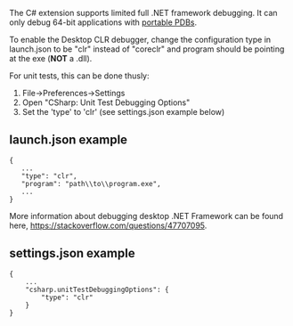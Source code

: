 The C# extension supports limited full .NET framework debugging. It can only debug 64-bit applications with [portable PDBs](https://github.com/OmniSharp/omnisharp-vscode/wiki/Portable-PDBs).

To enable the Desktop CLR debugger, change the configuration type in launch.json to be "clr" instead of "coreclr" and program should be pointing at the exe (**NOT** a .dll).

For unit tests, this can be done thusly:
1. File->Preferences->Settings
2. Open "CSharp: Unit Test Debugging Options"
3. Set the 'type' to 'clr' (see settings.json example below)

## launch.json example

```
{
   ...
   "type": "clr",
   "program": "path\\to\\program.exe",
   ...
}
```

More information about debugging desktop .NET Framework can be found here, https://stackoverflow.com/questions/47707095.


## settings.json example

```
{
    ...
    "csharp.unitTestDebuggingOptions": {
        "type": "clr"
    }
}
```